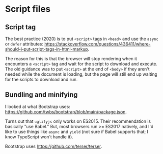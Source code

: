 # Script files

## Script tag

The best practice (2020) is to put `<script>` tags in `<head>` and use the `async` or `defer` attributes: https://stackoverflow.com/questions/436411/where-should-i-put-script-tags-in-html-markup.

The reason for this is that the browser will stop rendering when it encounters a `<script>` tag and wait for the script to download and execute.
The old guidance was to put `<script>` at the end of `<body>` if they aren't needed while the document is loading,
but the page will still end up waiting for the scripts to download and run.

## Bundling and minifying

I looked at what Bootstrap uses: https://github.com/twbs/bootstrap/blob/main/package.json.

Turns out that `uglifyjs` only works on ES2015.
Their recommendation is basically "use Babel."
But, most browsers run >= ES2017 natively, and I'd like to use things like `async` and `yield` (not sure if Babel supports that; I know TypeScript won't handle it).

Bootstrap uses https://github.com/terser/terser.
